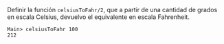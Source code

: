 Definir la función ```celsiusToFahr/2```, que a partir de una cantidad de grados en escala Celsius, devuelvo el equivalente en escala Fahrenheit.

```
Main> celsiusToFahr 100
212
```


